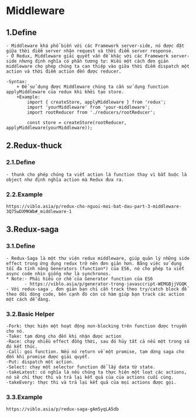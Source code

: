 # Middleware

## 1.Define
    - Middleware khá phổ biến với các Framework server-side, nó được đặt giữa thời điểm server nhận request và thời điểm server response. 
    - Ở Redux, Middleware giải quyết vấn đề khác với các Framework server-side nhưng định nghĩa có phần tương tự: Hiểu một cách đơn giản middleware cho phép chúng ta can thiệp vào giữa thời điểm dispatch một action và thời điểm action đến được reducer.

    -Syntax:
        + Để sử dụng được Middleware chúng ta cần sử dụng function applyMiddleware của redux khi khởi tạo store.
        +Example:    
            import { createStore, applyMiddleware } from 'redux';
            import 'yourMiddleware' from 'your-middleware';
            import rootReducer from './reducers/rootReducer';

            const store = createStore(rootReducer, applyMiddleware(yourMiddleware));


## 2.Redux-thuck
### 2.1.Define
    - thunk cho phép chúng ta viết action là function thay vì bắt buộc là object như định nghĩa action mà Redux đưa ra.
### 2.2.Example
    https://viblo.asia/p/redux-cho-nguoi-moi-bat-dau-part-3-middleware-3Q75wDXMKWb#_middleware-1


## 3.Redux-saga
### 3.1.Define
    - Redux-Saga là một thư viện redux middleware, giúp quản lý những side effect trong ứng dụng redux trở nên đơn giản hơn. Bằng việc sử dụng tối đa tính năng Generators (function*) của ES6, nó cho phép ta viết async code nhìn giống như là synchronos.
    * Note:- Phải hiểu cơ chế của Generator function của ES6
           - https://viblo.asia/p/generator-trong-javasccript-WEMGBjjVGQK
    - Với redux-saga , đơn giản bạn chỉ cần track theo try/catch block để theo dõi dòng code, bên cạnh đó còn có hàm giúp bạn track các action một cách dễ dàng.
### 3.2.Basic Helper
    -Fork: thực hiện một hoạt động non-blocking trên function được truyền cho nó.
    -Take: tạm dừng cho đến khi nhận được action
    -Race: chạy nhiều effect đồng thời, sau đó hủy tất cả nếu một trong số đó kết thúc.
    -Call: gọi function. Nếu nó return về một promise, tạm dừng saga cho đến khi promise được giải quyết.
    -Put: dispatch một action.
    -Select: chạy một selector function để lấy data từ state.
    -takeLatest: có nghĩa là nếu chúng ta thực hiện một loạt các actions, nó sẽ chỉ thực thi và trả lại kết quả của của actions cuối cùng.
    -takeEvery: thực thi và trả lại kết quả của mọi actions được gọi.
### 3.3.Example
    https://viblo.asia/p/redux-saga-gAm5yqLA5db
